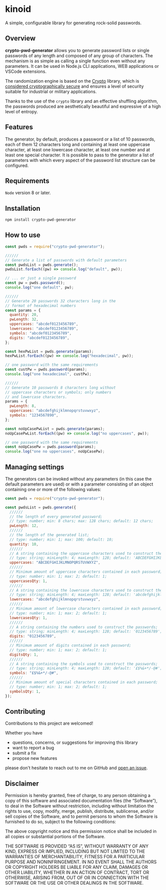 # kinoid

<!--
![npms.io](https://img.shields.io/npms-io/maintenance-score/crypto-pwd-generator?style=plastic&logo=npm&label=maintenance)
![npms.io](https://img.shields.io/npms-io/quality-score/crypto-pwd-generator?style=plastic&logo=npm&label=quality)
![npms.io](https://img.shields.io/npms-io/popularity-score/crypto-pwd-generator?style=plastic&logo=npm&label=popularity)

[![NPM Version](https://img.shields.io/npm/v/crypto-pwd-generator?style=plastic&logo=npm&label=version)](https://www.npmjs.com/package/crypto-pwd-generator)
[![NPM Downloads](https://img.shields.io/npm/d18m/crypto-pwd-generator?style=plastic&logo=npm)](https://www.npmjs.com/package/crypto-pwd-generator)
[![NPM License](https://img.shields.io/npm/l/crypto-pwd-generator?style=plastic&logo=GNU)](https://www.gnu.org/licenses/gpl-3.0.html)
[![Crypto](https://img.shields.io/badge/enabled-crypto?style=plastic&logo=alienware&logoColor=white&label=crypto&labelColor=black&color=green)](https://nodejs.org/api/crypto.html)
![Node Current](https://img.shields.io/node/v/crypto-pwd-generator?style=plastic&logo=nodedotjs&logoColor=white&logoSize=auto)
![npm bundle size](https://img.shields.io/bundlephobia/min/crypto-pwd-generator?style=plastic&logo=webpack)
-->

A simple, configurable library for generating rock-solid passwords.

## Overview

**crypto-pwd-generator** allows you to generate password lists or single passwords of any length and
composed of any group of characters. The mechanism is as simple as calling a single function even
without any parameters. It can be used in Node.js CLI applications, WEB applications or VSCode
extensions.

The randomization engine is based on the [Crypto](https://nodejs.org/api/crypto.html) library, which
is
[considered cryptographically secure](https://nodejs.org/api/crypto.html#crypto:~:text=The%20node%3Acrypto%20module%20provides%20cryptographic%20functionality%20that%20includes%20a%20set%20of%20wrappers%20for%20OpenSSL%27s%20hash%2C%20HMAC%2C%20cipher%2C%20decipher%2C%20sign%2C%20and%20verify%20functions.)
and ensures a level of security suitable for industrial or military applications.

Thanks to the use of the `crypto` library and an effective shuffling algorithm, the passwords
produced are aesthetically beautiful and expressive of a high level of entropy.

## Features

The generator, by default, produces a password or a list of 10 passwords, each of them 12 characters
long and containing at least one uppercase character, at least one lowercase character, at least one
number and at least one special character. It is possible to pass to the generator a list of
parameters with which every aspect of the password list structure can be configured.

## Requirements

`Node` version 8 or later.

## Installation

```bash
npm install crypto-pwd-generator
```

## How to use

```javascript
const pwds = require("crypto-pwd-generator");

//////
// Generate a list of passwords with default parameters
const pwdsList = pwds.generate();
pwdsList.forEach((pw) => console.log("default", pw));

// ... or just a single password
const pw = pwds.password();
console.log("one default", pw);

//////
// Generate 20 passwords 32 characters long in the
// format of hexadecimal numbers
const params = {
  quantity: 20,
  pwLength: 32,
  uppercases: "abcdef0123456789",
  lowercases: "abcdef0123456789",
  symbols: "abcdef0123456789",
  digits: "abcdef0123456789",
};

const hexPwList = pwds.generate(params);
hexPwList.forEach((pw) => console.log("hexadecimal", pw));

// one password with the same requirements
const custPw = pwds.password(params);
console.log("one hexadecimal", custPw);

//////
// Generate 10 passwords 8 characters long without
// uppercase characters or symbols; only numbers
// and lowercase characters.
params = {
  pwLength: 8,
  uppercases: "abcdefghijklmnopqrstuvwxyz",
  symbols: "1234567890",
};

const noUpCasePwList = pwds.generate(params);
noUpCasePwList.forEach((pw) => console.log("no uppercases", pw));

// one password with the same requirements
const noUpCasePw = pwds.password(params);
console.log("one no uppercases", noUpCasePw);
```

## Managing settings

The generators can be invoked without any parameters (in this case the default parameters are used)
or with a parameter consisting of an object containing one or more of the following values:

```javascript
const pwds = require("crypto-pwd-generator");

const pwdsList = pwds.generate({
  //////
  // the length of every generated password;
  // type: number; min: 8 chars; max: 128 chars; default: 12 chars;
  pwLength: 12,
  //////
  // the length of the generated list;
  // type: number; min: 1; max: 100; default: 10;
  quantity: 10,
  //////
  // A string containing the uppercase characters used to construct the passwords;
  // type: string; minLength: 4; maxLength: 128; default: 'ABCDEFGHIJKLMNOPQRSTUVWXYZ';
  uppercases: "ABCDEFGHIJKLMNOPQRSTUVWXYZ",
  //////
  // Minimum amount of uppercase characters contained in each password;
  // type: number; min: 1; max: 2; default: 1;
  uppercasesQty: 1,
  //////
  // A string containing the lowercase characters used to construct the passwords;
  // type: string; minLength: 4; maxLength: 128; default: 'abcdefghijklmnopqrstuvwxyz';
  lowercases: "abcdefghijklmnopqrstuvwxyz",
  //////
  // Minimum amount of lowercase characters contained in each password;
  // type: number; min: 1; max: 2; default: 1;
  lowercasesQty: 1,
  //////
  // A string containing the numbers used to construct the passwords;
  // type: string; minLength: 4; maxLength: 128; default: '0123456789';
  digits: "0123456789",
  //////
  // Minimum amount of digits contained in each password;
  // type: number; min: 1; max: 2; default: 1;
  digitsQty: 1,
  //////
  // A string containing the symbols used to construct the passwords;
  // type: string; minLength: 4; maxLength: 128; default: '£$%&+*/-@#';
  symbols: "£$%&+*/-@#",
  //////
  // Minimum amount of special characters contained in each password;
  // type: number; min: 1; max: 2; default: 1;
  symbolsQty: 1,
});
```

<!-- Da qui in poi è sistemato. Rivedere sopra -->

## Contributing

Contributions to this project are welcomed!

Whether you have

- questions, concerns, or suggestions for improving this library
- want to report a bug
- submit a fix
- propose new features

please don't hesitate to reach out to me on GitHub and
[open an issue](https://github.com/ThornDuke/kinoid/issues).

## Disclaimer

Permission is hereby granted, free of charge, to any person obtaining a copy of this software and
associated documentation files (the “Software”), to deal in the Software without restriction,
including without limitation the rights to use, copy, modify, merge, publish, distribute,
sublicense, and/or sell copies of the Software, and to permit persons to whom the Software is
furnished to do so, subject to the following conditions:

The above copyright notice and this permission notice shall be included in all copies or substantial
portions of the Software.

THE SOFTWARE IS PROVIDED “AS IS”, WITHOUT WARRANTY OF ANY KIND, EXPRESS OR IMPLIED, INCLUDING BUT
NOT LIMITED TO THE WARRANTIES OF MERCHANTABILITY, FITNESS FOR A PARTICULAR PURPOSE AND
NONINFRINGEMENT. IN NO EVENT SHALL THE AUTHORS OR COPYRIGHT HOLDERS BE LIABLE FOR ANY CLAIM, DAMAGES
OR OTHER LIABILITY, WHETHER IN AN ACTION OF CONTRACT, TORT OR OTHERWISE, ARISING FROM, OUT OF OR IN
CONNECTION WITH THE SOFTWARE OR THE USE OR OTHER DEALINGS IN THE SOFTWARE.
